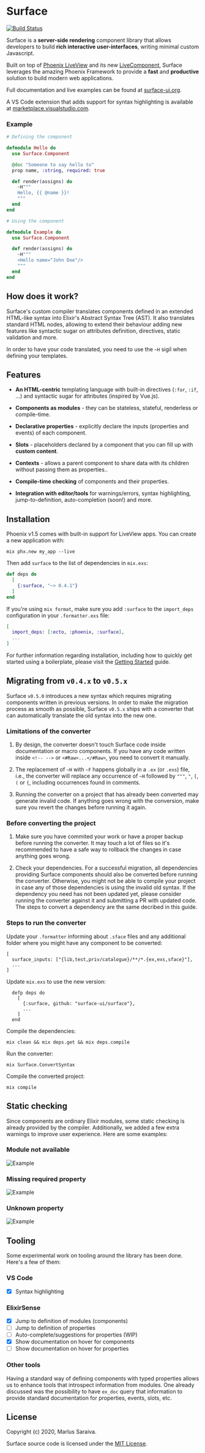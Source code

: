 # Surface

[![Build Status](https://github.com/surface-ui/surface/workflows/CI/badge.svg)](https://github.com/surface-ui/surface/actions?query=workflow%3A%22CI%22)

Surface is a **server-side rendering** component library that allows developers to
build **rich interactive user-interfaces**, writing minimal custom Javascript.

Built on top of [Phoenix LiveView](https://hexdocs.pm/phoenix_live_view/) and its new
[LiveComponent](https://hexdocs.pm/phoenix_live_view/Phoenix.LiveComponent.html), Surface
leverages the amazing Phoenix Framework to provide a **fast** and **productive** solution to build
modern web applications.

Full documentation and live examples can be found at [surface-ui.org](https://surface-ui.org).

A VS Code extension that adds support for syntax highlighting is available at
[marketplace.visualstudio.com](https://marketplace.visualstudio.com/items?itemName=msaraiva.surface).

### Example

```elixir
# Defining the component

defmodule Hello do
  use Surface.Component

  @doc "Someone to say hello to"
  prop name, :string, required: true

  def render(assigns) do
    ~H"""
    Hello, {{ @name }}!
    """
  end
end

# Using the component

defmodule Example do
  use Surface.Component

  def render(assigns) do
    ~H"""
    <Hello name="John Doe"/>
    """
  end
end
```

## How does it work?

Surface's custom compiler translates components defined in an extended HTML-like syntax
into Elixir's Abstract Syntax Tree (AST). It also translates standard HTML nodes, allowing to
extend their behaviour adding new features like syntactic sugar on attributes definition,
directives, static validation and more.

In order to have your code translated, you need to use the `~H` sigil when defining your templates.

## Features

  * **An HTML-centric** templating language with built-in directives (`:for`, `:if`, ...) and
    syntactic sugar for attributes (inspired by Vue.js).

  * **Components as modules** - they can be stateless, stateful, renderless or compile-time.

  * **Declarative properties** - explicitly declare the inputs (properties and events) of each component.

  * **Slots** - placeholders declared by a component that you can fill up with **custom content**.

  * **Contexts** - allows a parent component to share data with its children without passing them as properties..

  * **Compile-time checking** of components and their properties.

  * **Integration with editor/tools** for warnings/errors, syntax highlighting, jump-to-definition,
    auto-completion (soon!) and more.

## Installation

Phoenix v1.5 comes with built-in support for LiveView apps. You can create a new application with:

```
mix phx.new my_app --live
```

Then add `surface` to the list of dependencies in `mix.exs`:

```elixir
def deps do
  [
    {:surface, "~> 0.4.1"}
  ]
end
```

If you're using `mix format`, make sure you add `:surface` to the `import_deps`
configuration in your `.formatter.exs` file:

```elixir
[
  import_deps: [:ecto, :phoenix, :surface],
  ...
]
```

For further information regarding installation, including how to quickly get started
using a boilerplate, please visit the [Getting Started](https://surface-ui.org/getting_started)
guide.

## Migrating from `v0.4.x` to `v0.5.x`

Surface `v0.5.0` introduces a new syntax which requires migrating components written in previous versions.
In order to make the migration process as smooth as possible, Surface `v0.5.x` ships with a converter that
can automatically translate the old syntax into the new one.

### Limitations of the converter

1. By design, the converter doesn't touch Surface code inside documentation or macro components. If you have
any code written inside `<!-- -->` or `<#Raw>...</#Raw>`, you need to convert it manually.

2. The replacement of `~H` with `~F` happens globally in a `.ex` (or `.exs`) file, i.e., the converter will
replace any occurrence of `~H` followed by `"""`, `"`, `[`, `(` or `{`, including occurrences found in comments.

3. Running the converter on a project that has already been converted may generate invalid code. If anything goes
wrong with the conversion, make sure you revert the changes before running it again.

### Before converting the project

1. Make sure you have commited your work or have a proper backup before running the converter. It may touch
a lot of files so it's recommended to have a safe way to rollback the changes in case anything goes wrong.

2. Check your dependencies. For a successful migration, all dependencies providing Surface components should also
be converted before running the converter. Otherwise, you might not be able to compile your project in case any
of those dependencies is using the invalid old syntax. If the dependency you need has not been updated yet,
please consider running the converter against it and submitting a PR with updated code. The steps to convert a
dependency are the same decribed in this guide.

### Steps to run the converter

Update your `.formatter` informing about `.sface` files and any additional folder where you might have any component
to be converted:

```
[
  surface_inputs: ["{lib,test,priv/catalogue}/**/*.{ex,exs,sface}"],
  ...
]

```

Update `mix.exs` to use the new version:

```
  defp deps do
    [
      {:surface, github: "surface-ui/surface"},
      ...
    ]
  end
```

Compile the dependencies:

```
mix clean && mix deps.get && mix deps.compile
```

Run the converter:

```
mix Surface.ConvertSyntax
```

Compile the converted project:

```
mix compile
```

## Static checking

Since components are ordinary Elixir modules, some static checking is already provided
by the compiler. Additionally, we added a few extra warnings to improve user experience.
Here are some examples:

### Module not available

![Example](images/module_not_available.png?raw=true)

### Missing required property

![Example](images/required_property.png?raw=true)

### Unknown property

![Example](images/unknown_property.png?raw=true)

## Tooling

Some experimental work on tooling around the library has been done. Here's a few of them:

### VS Code

- [x] Syntax highlighting

### ElixirSense

- [x] Jump to definition of modules (components)
- [ ] Jump to definition of properties
- [ ] Auto-complete/suggestions for properties (WIP)
- [x] Show documentation on hover for components
- [ ] Show documentation on hover for properties

### Other tools

Having a standard way of defining components with typed properties allows us to
enhance tools that introspect information from modules. One already discussed was
the possibility to have `ex_doc` query that information to provide standard
documentation for properties, events, slots, etc.

## License

Copyright (c) 2020, Marlus Saraiva.

Surface source code is licensed under the [MIT License](LICENSE.md).